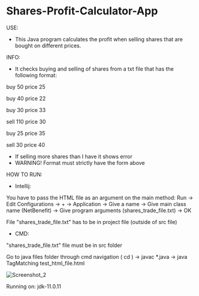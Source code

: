 # Shares-Profit-Calculator-App

USE: 
- This Java program calculates the profit when selling shares that are bought on different prices.

INFO: 
- It checks buying and selling of shares from a txt file that has the following format:

buy 50 price 25

buy 40 price 22

buy 30 price 33

sell 110 price 30

buy 25 price 35

sell 30 price 40

- If selling more shares than I have it shows error
- WARNING! Format must strictly have the form above

HOW TO RUN: 
- Intellij:

You have to pass the HTML file as an argument on the main method: Run -> Edit Configurations -> + -> Application -> Give a name -> Give main class name (NetBenefit) -> Give program arguments (shares_trade_file.txt) -> OK 

File "shares_trade_file.txt" has to be in project file (outside of src file) 

- CMD: 

"shares_trade_file.txt" file must be in src folder

Go to java files folder through cmd navigation ( cd ) -> javac *.java -> java TagMatching test_html_file.html


![Screenshot_2](https://user-images.githubusercontent.com/48126722/182368153-fa93d163-bdcb-4454-a484-b3605c7dedc0.png)






Running on: jdk-11.0.11
